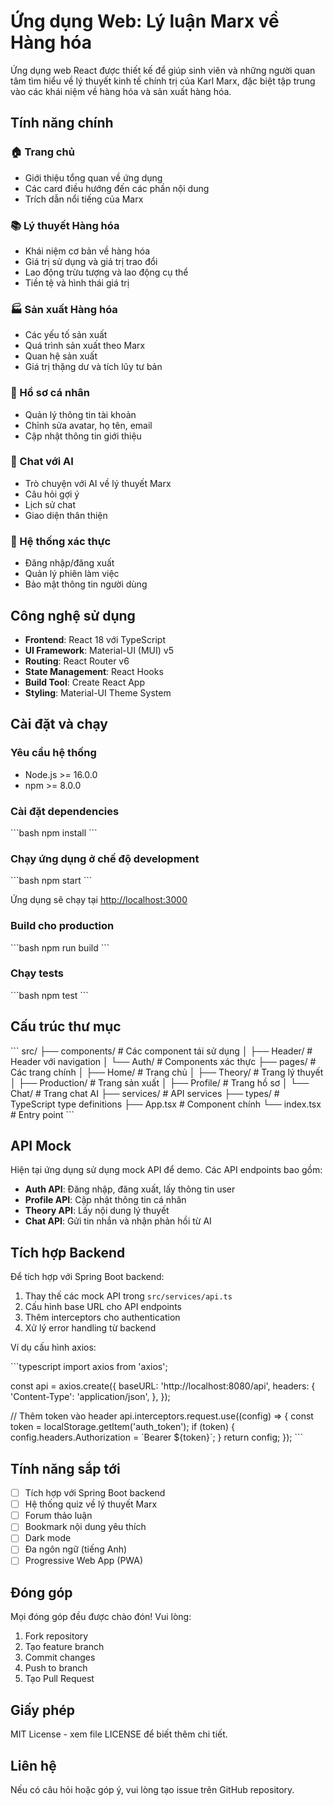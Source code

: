 # Ứng dụng Web: Lý luận Marx về Hàng hóa

Ứng dụng web React được thiết kế để giúp sinh viên và những người quan tâm tìm hiểu về lý thuyết kinh tế chính trị của Karl Marx, đặc biệt tập trung vào các khái niệm về hàng hóa và sản xuất hàng hóa.

## Tính năng chính

### 🏠 Trang chủ
- Giới thiệu tổng quan về ứng dụng
- Các card điều hướng đến các phần nội dung
- Trích dẫn nổi tiếng của Marx

### 📚 Lý thuyết Hàng hóa
- Khái niệm cơ bản về hàng hóa
- Giá trị sử dụng và giá trị trao đổi
- Lao động trừu tượng và lao động cụ thể
- Tiền tệ và hình thái giá trị

### 🏭 Sản xuất Hàng hóa
- Các yếu tố sản xuất
- Quá trình sản xuất theo Marx
- Quan hệ sản xuất
- Giá trị thặng dư và tích lũy tư bản

### 👤 Hồ sơ cá nhân
- Quản lý thông tin tài khoản
- Chỉnh sửa avatar, họ tên, email
- Cập nhật thông tin giới thiệu

### 🤖 Chat với AI
- Trò chuyện với AI về lý thuyết Marx
- Câu hỏi gợi ý
- Lịch sử chat
- Giao diện thân thiện

### 🔐 Hệ thống xác thực
- Đăng nhập/đăng xuất
- Quản lý phiên làm việc
- Bảo mật thông tin người dùng

## Công nghệ sử dụng

- **Frontend**: React 18 với TypeScript
- **UI Framework**: Material-UI (MUI) v5
- **Routing**: React Router v6
- **State Management**: React Hooks
- **Build Tool**: Create React App
- **Styling**: Material-UI Theme System

## Cài đặt và chạy

### Yêu cầu hệ thống
- Node.js >= 16.0.0
- npm >= 8.0.0

### Cài đặt dependencies
\`\`\`bash
npm install
\`\`\`

### Chạy ứng dụng ở chế độ development
\`\`\`bash
npm start
\`\`\`

Ứng dụng sẽ chạy tại [http://localhost:3000](http://localhost:3000)

### Build cho production
\`\`\`bash
npm run build
\`\`\`

### Chạy tests
\`\`\`bash
npm test
\`\`\`

## Cấu trúc thư mục

\`\`\`
src/
├── components/          # Các component tái sử dụng
│   ├── Header/         # Header với navigation
│   └── Auth/           # Components xác thực
├── pages/              # Các trang chính
│   ├── Home/           # Trang chủ
│   ├── Theory/         # Trang lý thuyết
│   ├── Production/     # Trang sản xuất
│   ├── Profile/        # Trang hồ sơ
│   └── Chat/           # Trang chat AI
├── services/           # API services
├── types/              # TypeScript type definitions
├── App.tsx             # Component chính
└── index.tsx           # Entry point
\`\`\`

## API Mock

Hiện tại ứng dụng sử dụng mock API để demo. Các API endpoints bao gồm:

- **Auth API**: Đăng nhập, đăng xuất, lấy thông tin user
- **Profile API**: Cập nhật thông tin cá nhân
- **Theory API**: Lấy nội dung lý thuyết
- **Chat API**: Gửi tin nhắn và nhận phản hồi từ AI

## Tích hợp Backend

Để tích hợp với Spring Boot backend:

1. Thay thế các mock API trong `src/services/api.ts`
2. Cấu hình base URL cho API endpoints
3. Thêm interceptors cho authentication
4. Xử lý error handling từ backend

Ví dụ cấu hình axios:

\`\`\`typescript
import axios from 'axios';

const api = axios.create({
  baseURL: 'http://localhost:8080/api',
  headers: {
    'Content-Type': 'application/json',
  },
});

// Thêm token vào header
api.interceptors.request.use((config) => {
  const token = localStorage.getItem('auth_token');
  if (token) {
    config.headers.Authorization = \`Bearer \${token}\`;
  }
  return config;
});
\`\`\`

## Tính năng sắp tới

- [ ] Tích hợp với Spring Boot backend
- [ ] Hệ thống quiz về lý thuyết Marx
- [ ] Forum thảo luận
- [ ] Bookmark nội dung yêu thích
- [ ] Dark mode
- [ ] Đa ngôn ngữ (tiếng Anh)
- [ ] Progressive Web App (PWA)

## Đóng góp

Mọi đóng góp đều được chào đón! Vui lòng:

1. Fork repository
2. Tạo feature branch
3. Commit changes
4. Push to branch
5. Tạo Pull Request

## Giấy phép

MIT License - xem file LICENSE để biết thêm chi tiết.

## Liên hệ

Nếu có câu hỏi hoặc góp ý, vui lòng tạo issue trên GitHub repository.
